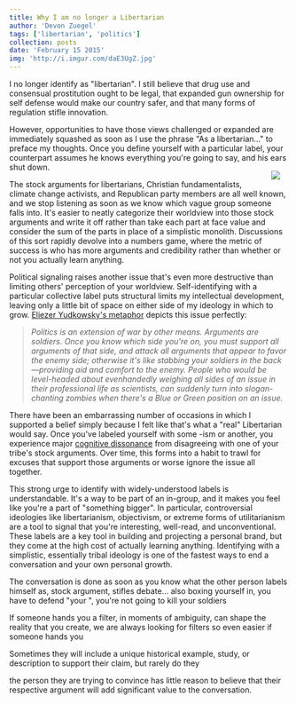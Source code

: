 ```yaml
---
title: Why I am no longer a Libertarian
author: 'Devon Zuegel'
tags: ['libertarian', 'politics']
collection: posts
date: 'February 15 2015'
img: 'http://i.imgur.com/daE3UgZ.jpg'
---
```


I no longer identify as "libertarian". I still believe that drug use and consensual prostitution ought to be legal, that expanded gun ownership for self defense would make our country safer, and that many forms of regulation stifle innovation.

However, opportunities to have those views challenged or expanded are immediately squashed as soon as I use the phrase "As a libertarian..." to preface my thoughts. Once you define yourself with a particular label, your counterpart assumes he knows everything you're going to say, and his ears shut down. <img src='http://i.imgur.com/M2Rqh8u.png' style='margin:15px; float:right; max-width:60%'>

The stock arguments for libertarians, Christian fundamentalists, climate change activists, and Republican party members are all well known, and we stop listening as soon as we know which vague group someone falls into. It's easier to neatly categorize their worldview into those stock arguments and write it off rather than take each part at face value and consider the sum of the parts in place of a simplistic monolith. Discussions of this sort rapidly devolve into a numbers game, where the metric of success is who has more arguments and credibility rather than whether or not you actually learn anything.

Political signaling raises another issue that's even more destructive than limiting others' perception of your worldview. Self-identifying with a particular collective label puts structural limits my intellectual development, leaving only a little bit of space on either side of my ideology in which to grow. [Eliezer Yudkowsky's metaphor](http://lesswrong.com/lw/gw/politics_is_the_mindkiller/) depicts this issue perfectly:

> *Politics is an extension of war by other means.  Arguments are soldiers.  Once you know which side you're on, you must support all arguments of that side, and attack all arguments that appear to favor the enemy side; otherwise it's like stabbing your soldiers in the back—providing aid and comfort to the enemy.  People who would be level-headed about evenhandedly weighing all sides of an issue in their professional life as scientists, can suddenly turn into slogan-chanting zombies when there's a Blue or Green position on an issue.*

There have been an embarrassing number of occasions in which I supported a belief simply because I felt like that's what a "real" Libertarian would say. Once you've labeled yourself with some -ism or another, you experience major [cognitive dissonance](http://www.simplypsychology.org/cognitive-dissonance.html) from disagreeing with one of your tribe's stock arguments. Over time, this forms into a habit to trawl for excuses that support those arguments or worse ignore the issue all together.

This strong urge to identify with widely-understood labels is understandable. It's a way to be part of an in-group, and it makes you feel like you're a part of "something bigger". In particular, controversial ideologies like libertarianism, objectivism, or extreme forms of utilitarianism are a tool to signal that you're interesting, well-read, and unconventional. These labels are a key tool in building and projecting a personal brand, but they come at the high cost of actually learning anything. Identifying with a simplistic, essentially tribal ideology is one of the fastest ways to end a conversation and your own personal growth.





The conversation is done as soon as you know what the other person labels himself as, stock argument, stifles debate... also boxing yourself in, you have to defend "your ", you're not going to kill your soldiers

If someone hands you a filter, in moments of ambiguity, can shape the reality that you create, we are always looking for filters so even easier if someone hands you

Sometimes they will include a unique historical example, study, or description to support their claim, but rarely do they 

the person they are trying to convince has little reason to believe that their respective argument will add significant value to the conversation.
